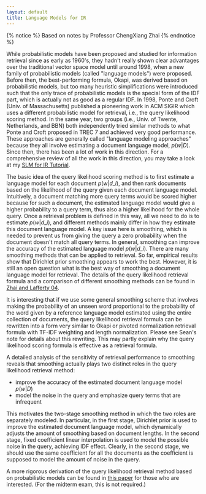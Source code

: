 ```yaml
---
layout: default
title: Language Models for IR
---
```


{% notice %}
Based on notes by Professor ChengXiang Zhai
{% endnotice %}

While probabilistic models have been proposed and studied for information
retrieval since as early as 1960's, they hadn't really shown clear advantages
over the traditional vector space model until around 1998, when a new family of
probabilistic models (called "language models") were proposed. Before then, the
best-performing formula, Okapi, was derived based on probabilistic models, but
too many heuristic simplifications were introduced such that the only trace of
probabilistic models is the special form of the IDF part, which is actually not
as good as a regular IDF. In 1998, Ponte and Croft (Univ. of Massachusetts)
published a pioneering work in ACM SIGIR which uses a different probabilistic
model for retrieval, i.e., the query likelihood scoring method. In the same
year, two groups (i.e., Univ. of Twente, Netherlands, and BBN) both
independently tried similar methods to what Ponte and Croft proposed in TREC 7
and achieved very good performance. These approaches are generally called
"language modeling approaches" because they all involve estimating a document
language model, $p(w|D)$. Since then, there has been a lot of work in this
direction. For a comprehensive review of all the work in this direction, you may
take a look at my [SLM for IR
Tutorial](http://sifaka.cs.uiuc.edu/course/410s11/ppt/hlt07.ppt).

The basic idea of the query likelihood scoring method is to first estimate a
language model for each document $p(w|d\_i)$, and then rank documents based on
the likelihood of the query given each document language model. Intuitively, a
document matching more query terms would be scored higher because for such a
document, the estimated language model would give a higher probability to a
query term, thus also a higher likelihood for the whole query. Once a retrieval
problem is defined in this way, all we need to do is to estimate $p(w|d\_i)$,
and different methods mainly differ in how they estimate this document language
model. A key issue here is smoothing, which is needed to prevent us from giving
the query a zero probability when the document doesn't match all query terms. In
general, smoothing can improve the accuracy of the estimated language model
$p(w|d\_i)$. There are many smoothing methods that can be applied to retrieval.
So far, empirical results show that Dirichlet prior smoothing appears to work
the best. However, it is still an open question what is the best way of
smoothing a document language model for retrieval. The details of the query
likelihood retrieval formula and a comparison of different smoothing methods can
be found in [Zhai and Lafferty
04](http://portal.acm.org/citation.cfm?id=984322).

It is interesting that if we use some general smoothing scheme that involves
making the probability of an unseen word proportional to the probability of the
word given by a reference language model estimated using the entire collection
of documents, the query likelihood retrieval formula can be rewritten into a
form very similar to Okapi or pivoted normalization retrieval formula with
TF-IDF weighting and length normalization. Please see Sean's note for details
about this rewriting. This may partly explain why the query likelihood scoring
formula is effective as a retrieval formula.

A detailed analysis of the sensitivity of retrieval performance to smoothing
reveals that smoothing actually plays two distinct roles in the query likelihood
retrieval method:

* improve the accuracy of the estimated document language model $p(w|D)$
* model the noise in the query and emphasize query terms that
  are infrequent

This motivates the two-stage smoothing method in which the two roles are
separately modeled. In particular, in the first stage, Dirichlet prior is used
to improve the estimated document language model, which dynamically adjusts the
amount of smoothing based on document lengths. In the second stage, fixed
coefficient linear interpolation is used to model the possible noise in the
query, achieving IDF effect. Clearly, in the second stage, we should use the
same coefficient for all the documents as the coefficient is supposed to model
the amount of noise in the query.

A more rigorous derivation of the query likelihood retrieval method based on
probabilistic models can be found in [this
paper](http://www.cs.cmu.edu/~lafferty/pub/dq.ps) for those who are interested.
(For the midterm exam, this is not required.)
